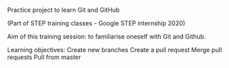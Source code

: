 Practice project to learn Git and GitHub 

(Part of STEP training classes - Google STEP internship 2020)

Aim of this training session: to familiarise oneself with Git and Github.

Learning objectives:
	Create new branches
	Create a pull request
	Merge pull requests
	Pull from master
